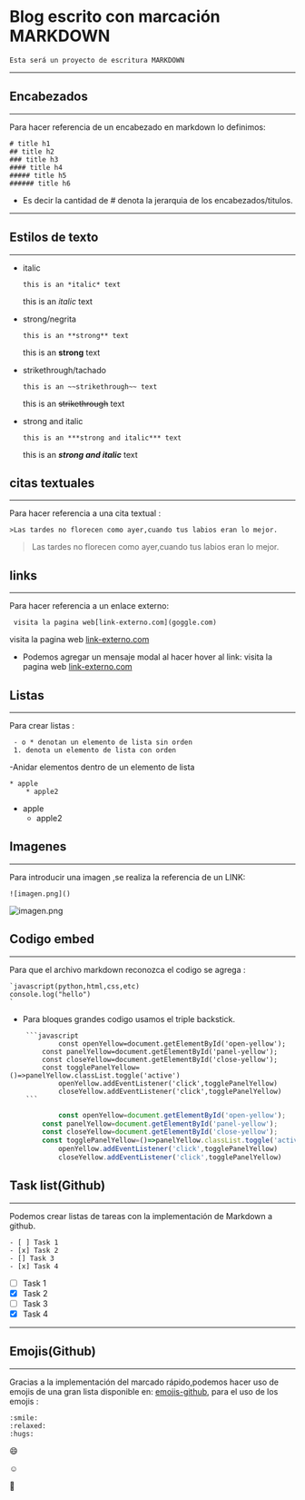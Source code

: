 # Blog escrito con marcación MARKDOWN

```
Esta será un proyecto de escritura MARKDOWN
```
---
## Encabezados
---
Para hacer referencia de un encabezado en markdown lo definimos:
```
# title h1
## title h2
### title h3
#### title h4
##### title h5
###### title h6
```
- Es decir la cantidad de # denota la jerarquia de los encabezados/titulos.
---
## Estilos de texto
---
- italic
   ```
   this is an *italic* text
   ```
   this is an *italic* text

- strong/negrita
   ```
   this is an **strong** text
   ```
   this is an **strong** text

- strikethrough/tachado
    ```
    this is an ~~strikethrough~~ text
    ```
    this is an ~~strikethrough~~ text
- strong and italic
    ```
    this is an ***strong and italic*** text
    ```
    this is an ***strong and italic*** text

## citas textuales
---
Para hacer referencia a una cita textual :
```
>Las tardes no florecen como ayer,cuando tus labios eran lo mejor.

```
>Las tardes no florecen como ayer,cuando tus labios eran lo mejor.

## links
---
Para hacer referencia a un enlace externo:
```
 visita la pagina web[link-externo.com](goggle.com)
```
visita la pagina web [link-externo.com](https://www.google.com)
- Podemos agregar un mensaje modal al hacer hover al link:
visita la pagina web [link-externo.com](goggle.com " Este es un texto modal")
## Listas
---
Para crear listas :
```
 - o * denotan un elemento de lista sin orden
 1. denota un elemento de lista con orden
```
-Anidar elementos dentro de un elemento de lista 
```
* apple
    * apple2
```
* apple
    * apple2

## Imagenes
---
Para introducir una imagen ,se realiza la referencia de un LINK:
```
![imagen.png]()
```
![imagen.png](https://estaticos.miarevista.es/media/cache/1140x_thumb/uploads/images/gallery/59144d795cafe812663c986a/razonescomermanzana-int.jpg)

## Codigo embed
---
Para que el archivo markdown reconozca el codigo se agrega :
```
`javascript(python,html,css,etc)
console.log("hello")
`
```
- Para bloques grandes codigo usamos el triple backstick.
```
    ```javascript
            const openYellow=document.getElementById('open-yellow');
        const panelYellow=document.getElementById('panel-yellow');
        const closeYellow=document.getElementById('close-yellow');
        const togglePanelYellow=()=>panelYellow.classList.toggle('active')
            openYellow.addEventListener('click',togglePanelYellow)
            closeYellow.addEventListener('click',togglePanelYellow)
    ```
```
```javascript
            const openYellow=document.getElementById('open-yellow');
        const panelYellow=document.getElementById('panel-yellow');
        const closeYellow=document.getElementById('close-yellow');
        const togglePanelYellow=()=>panelYellow.classList.toggle('active')
            openYellow.addEventListener('click',togglePanelYellow)
            closeYellow.addEventListener('click',togglePanelYellow)
```
## Task list(Github)
---
Podemos crear listas de tareas con la implementación de Markdown a github.
```
- [ ] Task 1 
- [x] Task 2 
- [] Task 3 
- [x] Task 4 
```
- [ ] Task 1 
- [x] Task 2 
- [ ] Task 3 
- [x] Task 4 
---
## Emojis(Github)
---
Gracias a la implementación del marcado rápido,podemos hacer uso de emojis de una gran lista disponible en: 
[emojis-github](https://github.com/ikatyang/emoji-cheat-sheet/blob/master/README.md),
para el uso de los emojis :
```
:smile:
:relaxed:
:hugs:
```
:smile:

:relaxed:

:hugs: